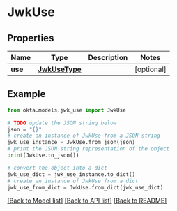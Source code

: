 # JwkUse


## Properties

Name | Type | Description | Notes
------------ | ------------- | ------------- | -------------
**use** | [**JwkUseType**](JwkUseType.md) |  | [optional] 

## Example

```python
from okta.models.jwk_use import JwkUse

# TODO update the JSON string below
json = "{}"
# create an instance of JwkUse from a JSON string
jwk_use_instance = JwkUse.from_json(json)
# print the JSON string representation of the object
print(JwkUse.to_json())

# convert the object into a dict
jwk_use_dict = jwk_use_instance.to_dict()
# create an instance of JwkUse from a dict
jwk_use_from_dict = JwkUse.from_dict(jwk_use_dict)
```
[[Back to Model list]](../README.md#documentation-for-models) [[Back to API list]](../README.md#documentation-for-api-endpoints) [[Back to README]](../README.md)


